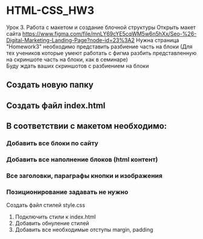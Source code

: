 # HTML-CSS_HW3
Урок 3. Работа с макетом и создание блочной структуры
Открыть макет сайта https://www.figma.com/file/mnLY69cYE5cqWM5w6n5hXx/Seo-%26-Digital-Marketing-Landing-Page?node-id=23%3A2 Нужна страница "Homework3"
необходимо представить разбиение часть на блоки (Для тех учеников которые умеют работать с фигма разбить представленную на скриншоте часть на блоки, как в семинаре) <br> 
Буду ждать ваших скриншотов с разбиением на блоки
## Создать новую папку
## Создать файл index.html
## В соответствии с макетом необходимо:
### Добавить все блоки по сайту
### Добавить все наполнение блоков (html контент)
### Все заголовки, параграфы кнопки и изображения
### Позиционирование задавать не нужно

Создать файл стилей style.css
1. Подключить стили к index.html
2. Добавить обнуление стилей
3. Добавить все необходимые отступы margin, padding
